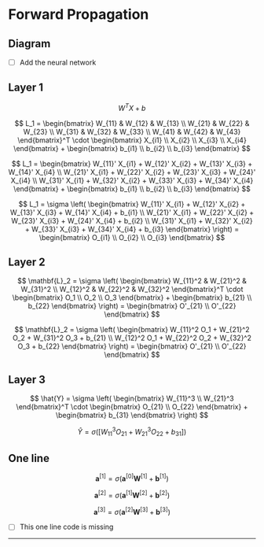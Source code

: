 # Forward Propagation 

## Diagram
- [ ] Add the neural network
  
## Layer 1

$$
W^TX + b
$$

$$
L_1 = \begin{bmatrix} W_{11} & W_{12} & W_{13} \\ W_{21} & W_{22} & W_{23} \\ W_{31} & W_{32} & W_{33} \\ W_{41} & W_{42} & W_{43} \end{bmatrix}^T \cdot \begin{bmatrix} X_{i1} \\ X_{i2} \\ X_{i3} \\ X_{i4} \end{bmatrix} + \begin{bmatrix} b_{i1} \\ b_{i2} \\ b_{i3} \end{bmatrix}
$$


$$
L_1 = \begin{bmatrix}
W_{11}' X_{i1} + W_{12}' X_{i2} + W_{13}' X_{i3} + W_{14}' X_{i4} \\
W_{21}' X_{i1} + W_{22}' X_{i2} + W_{23}' X_{i3} + W_{24}' X_{i4} \\
W_{31}' X_{i1} + W_{32}' X_{i2} + W_{33}' X_{i3} + W_{34}' X_{i4}
\end{bmatrix} + \begin{bmatrix}
b_{i1} \\
b_{i2} \\
b_{i3}
\end{bmatrix}
$$

$$
L_1 = \sigma \left( \begin{bmatrix}
W_{11}' X_{i1} + W_{12}' X_{i2} + W_{13}' X_{i3} + W_{14}' X_{i4} + b_{i1} \\
W_{21}' X_{i1} + W_{22}' X_{i2} + W_{23}' X_{i3} + W_{24}' X_{i4} + b_{i2} \\
W_{31}' X_{i1} + W_{32}' X_{i2} + W_{33}' X_{i3} + W_{34}' X_{i4} + b_{i3}
\end{bmatrix} \right) = \begin{bmatrix}
O_{i1} \\
O_{i2} \\
O_{i3}
\end{bmatrix}
$$

## Layer 2

$$
\mathbf{L}_2 = \sigma \left( \begin{bmatrix} W_{11}^2 & W_{21}^2 & W_{31}^2 \\ W_{12}^2 & W_{22}^2 & W_{32}^2 \end{bmatrix}^T \cdot \begin{bmatrix} O_1 \\ O_2 \\ O_3 \end{bmatrix} + \begin{bmatrix} b_{21} \\ b_{22} \end{bmatrix} \right) = \begin{bmatrix} O'_{21} \\ O'_{22} \end{bmatrix}
$$

$$
\mathbf{L}_2 = \sigma \left( \begin{bmatrix}
W_{11}^2 O_1 + W_{21}^2 O_2 + W_{31}^2 O_3 + b_{21} \\
W_{12}^2 O_1 + W_{22}^2 O_2 + W_{32}^2 O_3 + b_{22}
\end{bmatrix} \right) = \begin{bmatrix} O'_{21} \\ O'_{22} \end{bmatrix}
$$

$$
$$

$$
$$

## Layer 3

$$
\hat{Y} = \sigma \left( \begin{bmatrix} W_{11}^3 \\ W_{21}^3 \end{bmatrix}^T \cdot \begin{bmatrix} O_{21} \\ O_{22} \end{bmatrix} + \begin{bmatrix} b_{31} \end{bmatrix} \right)
$$

$$
\hat{Y} = \sigma \left( \left[ W_{11}^3 O_{21} + W_{21}^3 O_{22} + b_{31} \right] \right)
$$

$$
$$

$$
$$

## One line

$$
\mathbf{a}^{[1]} = \sigma (\mathbf{a}^{[0]} \mathbf{W}^{[1]} + \mathbf{b}^{[1]})
$$

$$
\mathbf{a}^{[2]} = \sigma (\mathbf{a}^{[1]} \mathbf{W}^{[2]} + \mathbf{b}^{[2]})
$$

$$
\mathbf{a}^{[3]} = \sigma (\mathbf{a}^{[2]} \mathbf{W}^{[3]} + \mathbf{b}^{[3]})
$$


- [ ] This one line code is missing 

---